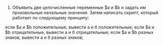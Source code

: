 1. Объявить две целочисленные переменные $a и $b и задать им произвольные начальные значения. 
Затем написать скрипт, который работает по следующему принципу:
  
  если $a и $b положительные, вывести а и б положительные; 
  если $а и $b отрицательные, вывести а и б отрицательные; 
  если $а и $b разных знаков, вывести а и б разных знаков;
